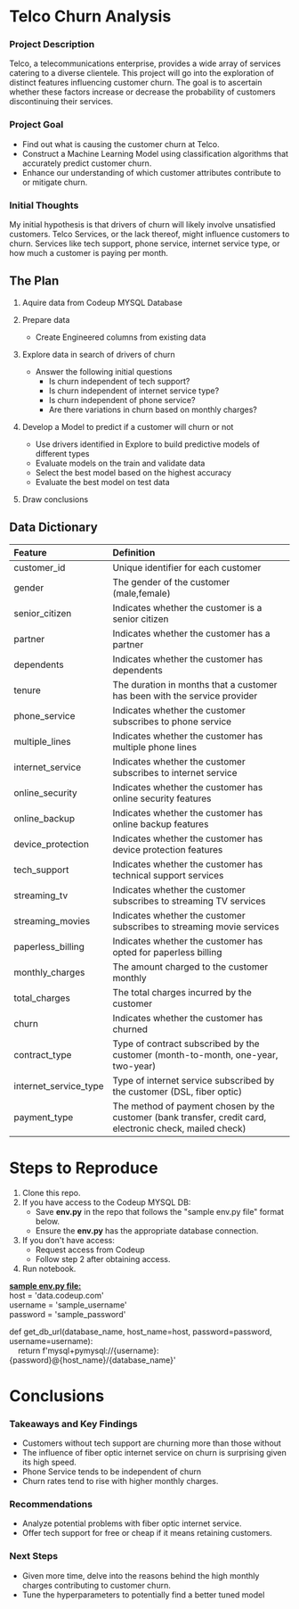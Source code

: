 # Telco Churn Analysis
 
### Project Description
 
Telco, a telecommunications enterprise, provides a wide array of services catering to a diverse clientele. This project will go into the exploration of distinct features influencing customer churn. The goal is to ascertain whether these factors increase or decrease the probability of customers discontinuing their services.
 
### Project Goal
 
* Find out what is causing the customer churn at Telco.
* Construct a Machine Learning Model using classification algorithms that accurately predict customer churn.
* Enhance our understanding of which customer attributes contribute to or mitigate churn.
 
### Initial Thoughts
 
My initial hypothesis is that drivers of churn will likely involve unsatisfied customers. Telco Services, or the lack thereof, might influence customers to churn. Services like tech support, phone service, internet service type, or how much a customer is paying per month.

## The Plan
 
1. Aquire data from Codeup MYSQL Database
 
2. Prepare data
   * Create Engineered columns from existing data
 
3. Explore data in search of drivers of churn
   * Answer the following initial questions
       * Is churn independent of tech support?
       * Is churn independent of internet service type?
       * Is churn independent of phone service?
       * Are there variations in churn based on monthly charges?
      
4. Develop a Model to predict if a customer will churn or not
   * Use drivers identified in Explore to build predictive models of different types
   * Evaluate models on the train and validate data
   * Select the best model based on the highest accuracy
   * Evaluate the best model on test data
 
5. Draw conclusions
 
## **Data Dictionary**

| Feature | Definition |
|:--------|:-----------|
|customer_id|Unique identifier for each customer|
|gender|The gender of the customer (male,female)|
|senior_citizen|Indicates whether the customer is a senior citizen|
|partner|Indicates whether the customer has a partner|
|dependents|Indicates whether the customer has dependents|
|tenure|The duration in months that a customer has been with the service provider|
|phone_service|Indicates whether the customer subscribes to phone service|
|multiple_lines|Indicates whether the customer has multiple phone lines|
|internet_service|Indicates whether the customer subscribes to internet service|
|online_security|Indicates whether the customer has online security features|
|online_backup|Indicates whether the customer has online backup features|
|device_protection|Indicates whether the customer has device protection features|
|tech_support|Indicates whether the customer has technical support services|
|streaming_tv|Indicates whether the customer subscribes to streaming TV services|
|streaming_movies|Indicates whether the customer subscribes to streaming movie services|
|paperless_billing|Indicates whether the customer has opted for paperless billing|
|monthly_charges|The amount charged to the customer monthly |
|total_charges|The total charges incurred by the customer|
|churn|Indicates whether the customer has churned|
|contract_type|Type of contract subscribed by the customer (month-to-month, one-year, two-year)|
|internet_service_type|Type of internet service subscribed by the customer (DSL, fiber optic)|
|payment_type|The method of payment chosen by the customer (bank transfer, credit card, electronic check, mailed check)|
 
# Steps to Reproduce
1) Clone this repo.
2) If you have access to the Codeup MYSQL DB:
   - Save **env.py** in the repo that follows the "sample env.py file" format below.
   - Ensure the **env.py** has the appropriate database connection.
3) If you don't have access:
   - Request access from Codeup
   - Follow step 2 after obtaining access.
5) Run notebook.

**<ins>sample env.py file:</ins>**<br>
host = 'data.codeup.com'<br>
username = 'sample_username'<br>
password = 'sample_password'<br>

def get_db_url(database_name, host_name=host, password=password, username=username):<br>
&nbsp;&nbsp;&nbsp;&nbsp;return f'mysql+pymysql://{username}:{password}@{host_name}/{database_name}'

# Conclusions

### Takeaways and Key Findings

- Customers without tech support are churning more than those without
- The influence of fiber optic internet service on churn is surprising given its high speed.
- Phone Service tends to be independent of churn
- Churn rates tend to rise with higher monthly charges.

### Recommendations

- Analyze potential problems with fiber optic internet service.
- Offer tech support for free or cheap if it means retaining customers.

### Next Steps

- Given more time, delve into the reasons behind the high monthly charges contributing to customer churn.
- Tune the hyperparameters to potentially find a better tuned model
